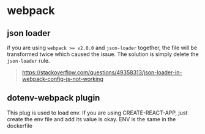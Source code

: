 # webpack

## json loader

if you are using `webpack >= v2.0.0` and `json-loader` together, the file will be transformed twice which caused the issue. The solution is simply delete the `json-loader` rule.

> <https://stackoverflow.com/questions/49358313/json-loader-in-webpack-config-js-not-working>

## dotenv-webpack plugin

This plug is used to load env. If you are using CREATE-REACT-APP, just create the env file and add its value is okay. ENV is the same in the dockerfile
